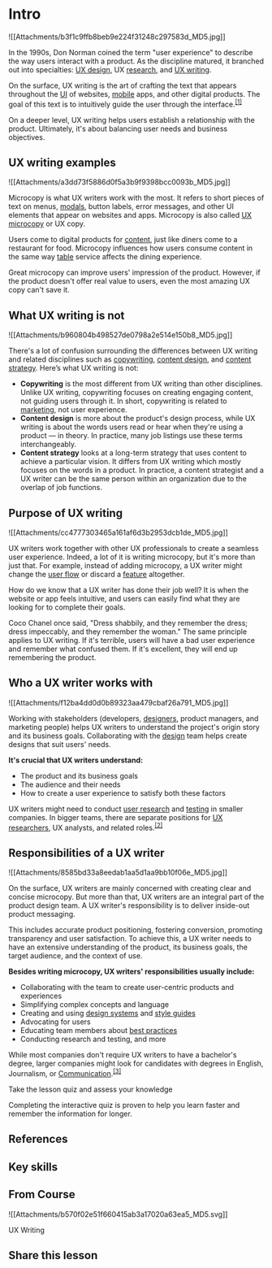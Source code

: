 # Intro
![[Attachments/b3f1c9ffb8beb9e224f31248c297583d_MD5.jpg]]

In the 1990s, Don Norman coined the term "user experience" to describe the way users interact with a product. As the discipline matured, it branched out into specialties: [UX design](https://app.uxcel.com/glossary/ux-design), UX [research](https://app.uxcel.com/glossary/research-knowledge), and [UX writing](https://app.uxcel.com/glossary/ux-writing).

On the surface, UX writing is the art of crafting the text that appears throughout the [UI](https://app.uxcel.com/glossary/user-interface) of websites, [mobile](https://app.uxcel.com/glossary/mobile) apps, and other digital products. The goal of this text is to intuitively guide the user through the interface.<sup><a href="moz-extension://1fff0f8b-616f-485f-8cf3-32584a1a9298/#anchor-1" rel="noopener noreferrer" applinkanchor="">[1]</a></sup>

On a deeper level, UX writing helps users establish a relationship with the product. Ultimately, it's about balancing user needs and business objectives.

## UX writing examples

![[Attachments/a3dd73f5886d0f5a3b9f9398bcc0093b_MD5.jpg]]

Microcopy is what UX writers work with the most. It refers to short pieces of text on menus, [modals](https://app.uxcel.com/glossary/modals), button labels, error messages, and other UI elements that appear on websites and apps. Microcopy is also called [UX microcopy](https://app.uxcel.com/glossary/ux-microcopy) or UX copy.

Users come to digital products for [content](https://app.uxcel.com/glossary/content), just like diners come to a restaurant for food. Microcopy influences how users consume content in the same way [table](https://app.uxcel.com/glossary/tables) service affects the dining experience.

Great microcopy can improve users' impression of the product. However, if the product doesn't offer real value to users, even the most amazing UX copy can't save it.

## What UX writing is not

![[Attachments/b960804b498527de0798a2e514e150b8_MD5.jpg]]

There's a lot of confusion surrounding the differences between UX writing and related disciplines such as [copywriting](https://app.uxcel.com/glossary/copywriting), [content design](https://app.uxcel.com/glossary/content-design), and [content strategy](https://app.uxcel.com/glossary/content-strategy). Here’s what UX writing is not:

-   **Copywriting** is the most different from UX writing than other disciplines. Unlike UX writing, copywriting focuses on creating engaging content, not guiding users through it. In short, copywriting is related to [marketing](https://app.uxcel.com/glossary/marketing), not user experience.
-   **Content design** is more about the product's design process, while UX writing is about the words users read or hear when they're using a product — in theory. In practice, many job listings use these terms interchangeably.
-   **Content strategy** looks at a long-term strategy that uses content to achieve a particular vision. It differs from UX writing which mostly focuses on the words in a product. In practice, a content strategist and a UX writer can be the same person within an organization due to the overlap of job functions.

## Purpose of UX writing

![[Attachments/cc4777303465a161af6d3b2953dcb1de_MD5.jpg]]

UX writers work together with other UX professionals to create a seamless user experience. Indeed, a lot of it is writing microcopy, but it's more than just that. For example, instead of adding microcopy, a UX writer might change the [user flow](https://app.uxcel.com/glossary/user-flow) or discard a [feature](https://app.uxcel.com/glossary/feature) altogether.

How do we know that a UX writer has done their job well? It is when the website or app feels intuitive, and users can easily find what they are looking for to complete their goals.

Coco Chanel once said, "Dress shabbily, and they remember the dress; dress impeccably, and they remember the woman." The same principle applies to UX writing. If it's terrible, users will have a bad user experience and remember what confused them. If it's excellent, they will end up remembering the product.

## Who a UX writer works with

![[Attachments/f12ba4dd0d0b89323aa479cbaf26a791_MD5.jpg]]

Working with stakeholders (developers, [designers](https://app.uxcel.com/glossary/designer), product managers, and marketing people) helps UX writers to understand the project's origin story and its business goals. Collaborating with the [design](https://app.uxcel.com/glossary/design) team helps create designs that suit users' needs.

**It's crucial that UX writers understand:**

-   The product and its business goals
-   The audience and their needs
-   How to create a user experience to satisfy both these factors

UX writers might need to conduct [user research](https://app.uxcel.com/glossary/user-research) and [testing](https://app.uxcel.com/glossary/testing) in smaller companies. In bigger teams, there are separate positions for [UX researchers](https://app.uxcel.com/glossary/ux-researcher), UX analysts, and related roles.<sup><a href="moz-extension://1fff0f8b-616f-485f-8cf3-32584a1a9298/#anchor-2" rel="noopener noreferrer" applinkanchor="">[2]</a></sup>

## Responsibilities of a UX writer

![[Attachments/8585bd33a8eedab1aa5d1aa9bb10f06e_MD5.jpg]]

On the surface, UX writers are mainly concerned with creating clear and concise microcopy. But more than that, UX writers are an integral part of the product design team. A UX writer's responsibility is to deliver inside-out product messaging.

This includes accurate product positioning, fostering conversion, promoting transparency and user satisfaction. To achieve this, a UX writer needs to have an extensive understanding of the product, its business goals, the target audience, and the context of use.

**Besides writing microcopy, UX writers' responsibilities usually include:**

-   Collaborating with the team to create user-centric products and experiences
-   Simplifying complex concepts and language
-   Creating and using [design systems](https://app.uxcel.com/glossary/design-systems) and [style guides](https://app.uxcel.com/glossary/style-guide)
-   Advocating for users
-   Educating team members about [best practices](https://app.uxcel.com/glossary/best-practices)
-   Conducting research and testing, and more

While most companies don't require UX writers to have a bachelor's degree, larger companies might look for candidates with degrees in English, Journalism, or [Communication](https://app.uxcel.com/glossary/communication).<sup><a href="moz-extension://1fff0f8b-616f-485f-8cf3-32584a1a9298/#anchor-3" rel="noopener noreferrer" applinkanchor="">[3]</a></sup>

Take the lesson quiz and assess your knowledge

Completing the interactive quiz is proven to help you learn faster and remember the information for longer.

## References

## Key skills

## From Course

![[Attachments/b570f02e51f660415ab3a17020a63ea5_MD5.svg]]

UX Writing

## Share this lesson